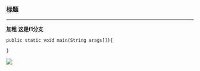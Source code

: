 ### 标题
---
**加粗**
**这是f1分支**

```
public static void main(String arags[]){

} 
```

![](https://timgsa.baidu.com/timg?image&quality=80&size=b9999_10000&sec=1551798132481&di=5828f8079f7255c8d708b3ce926691f1&imgtype=0&src=http%3A%2F%2Fimg.zcool.cn%2Fcommunity%2F01486e59a68454a8012028a9206ab7.jpg%401280w_1l_2o_100sh.jpg)
